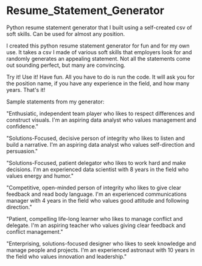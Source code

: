 # Resume_Statement_Generator
Python resume statement generator that I built using a self-created csv of soft skills. Can be used for almost any position.

I created this python resume statement generator for fun and for my own use. It takes a csv I made of various soft skills that employers look for and randomly generates an appealing statement. Not all the statements come out sounding perfect, but many are convincing. 

Try it! Use it! Have fun. All you have to do is run the code. It will ask you for the position name, if you have any experience in the field, and how many years. That's it! 


Sample statements from my generator:

"Enthusiatic, independent team player who likes to respect differences and construct visuals. I'm an aspiring data analyst who values management and confidence."

"Solutions-Focused, decisive person of integrity who likes to listen and build a narrative. I'm an aspiring data analyst who values self-direction and persuasion."

"Solutions-Focused, patient delegator who likes to work hard and make decisions. I'm an experienced data scientist with 8 years in the field who values energy and humor."

"Competitive, open-minded person of integrity who likes to give clear feedback and read body language. I'm an experienced communications manager with 4 years in the field who values good attitude and following direction."

"Patient, compelling life-long learner who likes to manage conflict and delegate. I'm an aspiring teacher who values giving clear feedback and conflict management."

"Enterprising, solutions-focused designer who likes to seek knowledge and manage people and projects. I'm an experienced astronaut with 10 years in the field who values innovation and leadership."
